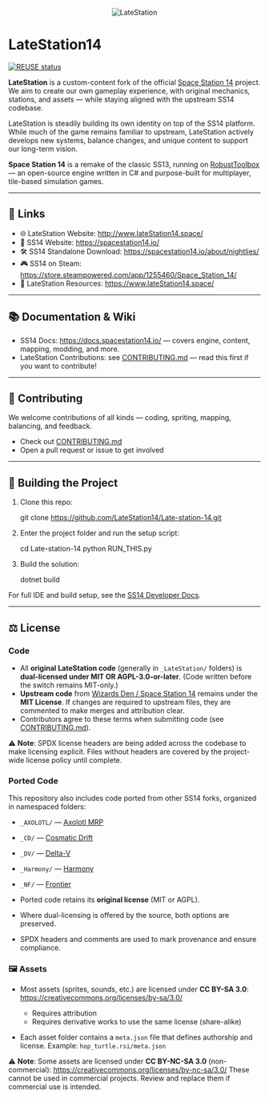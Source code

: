 <p align="center">
  <img alt="LateStation" src="https://raw.githubusercontent.com/LateStation14/Late-station-14/refs/heads/master/Resources/Textures/Logo/logo.png" />
</p>

# LateStation14

[![REUSE status](https://api.reuse.software/badge/github.com/LateStation14/Late-station-14)](https://api.reuse.software/info/github.com/LateStation14/Late-station-14)

**LateStation** is a custom-content fork of the official [Space Station 14](https://github.com/space-wizards/space-station-14) project.
We aim to create our own gameplay experience, with original mechanics, stations, and assets — while staying aligned with the upstream SS14 codebase.

LateStation is steadily building its own identity on top of the SS14 platform. While much of the game remains familiar to upstream, LateStation actively develops new systems, balance changes, and unique content to support our long-term vision.

**Space Station 14** is a remake of the classic SS13, running on [RobustToolbox](https://github.com/space-wizards/RobustToolbox) — an open-source engine written in C# and purpose-built for multiplayer, tile-based simulation games.

---

## 🔗 Links

- 🌐 LateStation Website: http://www.lateStation14.space/
- 🧭 SS14 Website: https://spacestation14.io/
- 🛠️ SS14 Standalone Download: https://spacestation14.io/about/nightlies/
- 🎮 SS14 on Steam: https://store.steampowered.com/app/1255460/Space_Station_14/
- 📁 LateStation Resources: https://www.lateStation14.space/

---

## 📚 Documentation & Wiki

- SS14 Docs: https://docs.spacestation14.io/ — covers engine, content, mapping, modding, and more.
- LateStation Contributions: see [CONTRIBUTING.md](CONTRIBUTING.md) — read this first if you want to contribute!

---

## 🤝 Contributing

We welcome contributions of all kinds — coding, spriting, mapping, balancing, and feedback.

- Check out [CONTRIBUTING.md](CONTRIBUTING.md)
- Open a pull request or issue to get involved

---

## 🧱 Building the Project

1. Clone this repo:

   git clone https://github.com/LateStation14/Late-station-14.git

2. Enter the project folder and run the setup script:

   cd Late-station-14
   python RUN_THIS.py

3. Build the solution:

   dotnet build

For full IDE and build setup, see the [SS14 Developer Docs](https://docs.spacestation14.com/en/general-development/setup.html).

---

## ⚖️ License

### Code

- All **original LateStation code** (generally in `_LateStation/` folders) is **dual-licensed under MIT OR AGPL-3.0-or-later**.
  (Code written before the switch remains MIT-only.)
- **Upstream code** from [Wizards Den / Space Station 14](https://github.com/space-wizards/space-station-14) remains under the **MIT License**.
  If changes are required to upstream files, they are commented to make merges and attribution clear.
- Contributors agree to these terms when submitting code (see [CONTRIBUTING.md](CONTRIBUTING.md)).

⚠️ **Note**: SPDX license headers are being added across the codebase to make licensing explicit.
Files without headers are covered by the project-wide license policy until complete.

### Ported Code

This repository also includes code ported from other SS14 forks, organized in namespaced folders:

- `_AXOLOTL/` — [Axolotl MRP](https://github.com/Axolotl-MRP/axolotl-mrp-14)
- `_CD/` — [Cosmatic Drift](https://github.com/cosmatic-drift-14/cosmatic-drift)
- `_DV/` — [Delta-V](https://github.com/DeltaV-Station/Delta-v)
- `_Harmony/` — [Harmony](https://github.com/ss14-harmony/ss14-harmony)
- `_NF/` — [Frontier](https://github.com/new-frontiers-14/frontier-station-14)

- Ported code retains its **original license** (MIT or AGPL).
- Where dual-licensing is offered by the source, both options are preserved.
- SPDX headers and comments are used to mark provenance and ensure compliance.

### 🖼️ Assets

- Most assets (sprites, sounds, etc.) are licensed under **CC BY-SA 3.0**:
  https://creativecommons.org/licenses/by-sa/3.0/
  - Requires attribution
  - Requires derivative works to use the same license (share-alike)

- Each asset folder contains a `meta.json` file that defines authorship and license.
  Example: `hop_turtle.rsi/meta.json`

⚠️ **Note**: Some assets are licensed under **CC BY-NC-SA 3.0** (non-commercial):
https://creativecommons.org/licenses/by-nc-sa/3.0/
These cannot be used in commercial projects. Review and replace them if commercial use is intended.
